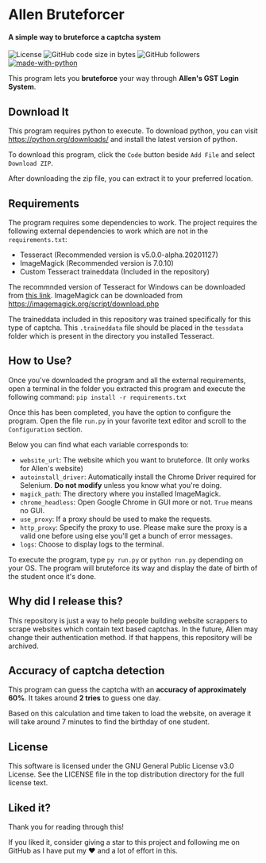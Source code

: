 # Allen Bruteforcer
#### A simple way to bruteforce a captcha system
![License](https://img.shields.io/github/license/lamergameryt/allen-bruteforce) ![GitHub code size in bytes](https://img.shields.io/github/languages/code-size/lamergameryt/allen-bruteforce) ![GitHub followers](https://img.shields.io/github/followers/lamergameryt?style=social) [![made-with-python](https://img.shields.io/badge/Made%20with-Python-1f425f.svg)](https://www.python.org/)

This program lets you **bruteforce** your way through **Allen's GST Login System**.

## Download It
This program requires python to execute. To download python, you can visit https://python.org/downloads/ and install the latest version of python.

To download this program, click the `Code` button beside `Add File` and select `Download ZIP`.

After downloading the zip file, you can extract it to your preferred location.

## Requirements
The program requires some dependencies to work. The project requires the following external dependencies to work which are not in the `requirements.txt`:
* Tesseract (Recommended version is v5.0.0-alpha.20201127)
* ImageMagick (Recommended version is 7.0.10)
* Custom Tesseract traineddata (Included in the repository)

The recommnded version of Tesseract for Windows can be downloaded from [this link](https://digi.bib.uni-mannheim.de/tesseract/tesseract-ocr-w64-setup-v5.0.0-alpha.20201127.exe).
ImageMagick can be downloaded from https://imagemagick.org/script/download.php

The traineddata included in this repository was trained specifically for this type of captcha. This `.traineddata` file should be placed in the `tessdata` folder which is present in the directory you installed Tesseract.

## How to Use?
Once you've downloaded the program and all the external requirements, open a terminal in the folder you extracted this program and execute the following command:
`pip install -r requirements.txt`

Once this has been completed, you have the option to configure the program.
Open the file `run.py` in your favorite text editor and scroll to the `Configuration` section.

Below you can find what each variable corresponds to:
* `website_url`: The website which you want to bruteforce. (It only works for Allen's website)
* `autoinstall_driver`: Automatically install the Chrome Driver required for Selenium. **Do not modify** unless you know what you're doing.
* `magick_path`: The directory where you installed ImageMagick.
* `chrome_headless`: Open Google Chrome in GUI more or not. `True` means no GUI.
* `use_proxy`: If a proxy should be used to make the requests.
* `http_proxy`: Specify the proxy to use. Please make sure the proxy is a valid one before using else you'll get a bunch of error messages.
* `logs`: Choose to display logs to the terminal.

To execute the program, type `py run.py` or `python run.py` depending on your OS.
The program will bruteforce its way and display the date of birth of the student once it's done.

## Why did I release this?
This repository is just a way to help people building website scrappers to scrape websites which contain text based captchas.
In the future, Allen may change their authentication method. If that happens, this repository will be archived.

## Accuracy of captcha detection
This program can guess the captcha with an **accuracy of approximately 60%**. It takes around **2 tries** to guess one day.

Based on this calculation and time taken to load the website, on average it will take around 7 minutes to find the birthday of one student.

## License
This software is licensed under the GNU General Public License v3.0 License. See the LICENSE file in the top distribution directory for the full license text.

## Liked it?
Thank you for reading through this!

If you liked it, consider giving a star to this project and following me on GitHub as I have put my ❤ and a lot of effort in this.
